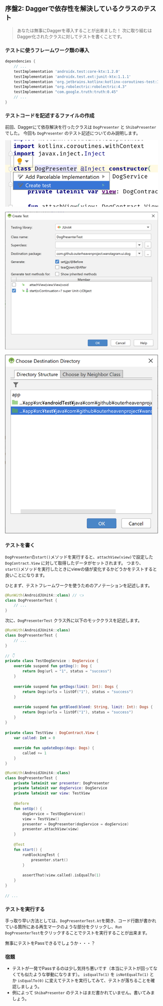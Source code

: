 ## 序盤2: Daggerで依存性を解決しているクラスのテスト

<!--
start: intro-dagger
goal:  intro-dagger-testing
-->

> あなたは無事にDaggerを導入することが出来ました！
> 次に取り組むはDagger化されたクラスに対してテストを書くことです。

### テストに使うフレームワーク類の導入

```./app/build.gradle
dependencies {
    // ...
    testImplementation 'androidx.test:core-ktx:1.2.0'
    testImplementation 'androidx.test.ext:junit-ktx:1.1.1'
    testImplementation 'org.jetbrains.kotlinx:kotlinx-coroutines-test:1.2.2'
    testImplementation "org.robolectric:robolectric:4.3"
    testImplementation "com.google.truth:truth:0.45"
    // ...
}
```

### テストコードを記述するファイルの作成

前回、Daggerにて依存解決を行ったクラスは `DogPresenter` と `ShibaPresenter` でした。
今回も `DogPresenter` のテスト記述についてのみ説明します。

![Create test](./03_Testing_01.png)

![Create Test dialog](./03_Testing_02.png)

![Choose Destination Directory dialog](./03_Testing_03.png)

### テストを書く

`DogPresenter`の`start()`メソッドを実行すると、`attachView(view)`で設定した `DogContract.View` に対して取得したデータがセットされます。
つまり、`start()`メソッドを実行したときにviewの値が変化するかどうかをテストすると良いことになります。

ひとまず、テストフレームワークを使うためのアノテーションを記述します。

```DogPresenterTest.kt
@RunWith(AndroidJUnit4::class) // 👈
class DogPresenterTest {
    // ...
}
```

次に、`DogPresenterTest` クラス外に以下のモッククラスを記述します。

```DogPresenterTest.kt
@RunWith(AndroidJUnit4::class)
class DogPresenterTest {
    // ...
}

// 👇
private class TestDogService : DogService {
    override suspend fun getDog(): Dog {
        return Dog(url = "1", status = "success")
    }

    override suspend fun getDogs(limit: Int): Dogs {
        return Dogs(urls = listOf("1"), status = "success")
    }

    override suspend fun getBleed(bleed: String, limit: Int): Dogs {
        return Dogs(urls = listOf("1"), status = "success")
    }
}

private class TestView : DogContract.View {
    var called: Int = 0

    override fun updateDogs(dogs: Dogs) {
        called += 1
    }
}
```

```DogPresenterTest.kt
@RunWith(AndroidJUnit4::class)
class DogPresenterTest {
    private lateinit var presenter: DogPresenter
    private lateinit var dogService: DogService
    private lateinit var view: TestView

    @Before
    fun setUp() {
        dogService = TestDogService()
        view = TestView()
        presenter = DogPresenter(dogService = dogService)
        presenter.attachView(view)
    }

    @Test
    fun start() {
        runBlockingTest {
            presenter.start()
        }

        assertThat(view.called).isEqualTo(1)
    }
}

// ...
```

### テストを実行する

手っ取り早い方法としては、`DogPresenterTest.kt`を開き、コード行数が書かれている箇所にある再生マークのような部分をクリックし、`Run DogPresenterTest`をクリックすることでテストを実行することが出来ます。

無事にテストをPassできるでしょうか・・・？

### 宿題

- テストが一発でPassするのは少し気持ち悪いです（本当にテストが回ってなくても似たような挙動になります）。 `isEqualTo(1)` を `isNotEqualTo(1)` とか `isEqualTo(0)` に変えてテストを実行してみて、テストが落ちることを確認しましょう。
- 例によって `ShibaPresenter` のテストはまだ書かれていません。書いてみましょう。

